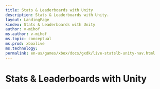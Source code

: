 ```yaml
---
title: Stats & Leaderboards with Unity
description: Stats & Leaderboards with Unity.
layout: LandingPage
kindex: Stats & Leaderboards with Unity
author: v-mihof
ms.author: v-mihof
ms.topic: conceptual
ms.prod: xboxlive
ms.technology: 
permalink: en-us/games/xbox/docs/gxdk/live-statslb-unity-nav.html
---
```


# Stats & Leaderboards with Unity


<!-- ### In this section

| Article | Description |
|---------|-------------|
| [__](__) | __ |
| [__](__) | __ |
| [__](__) | __ | -->
